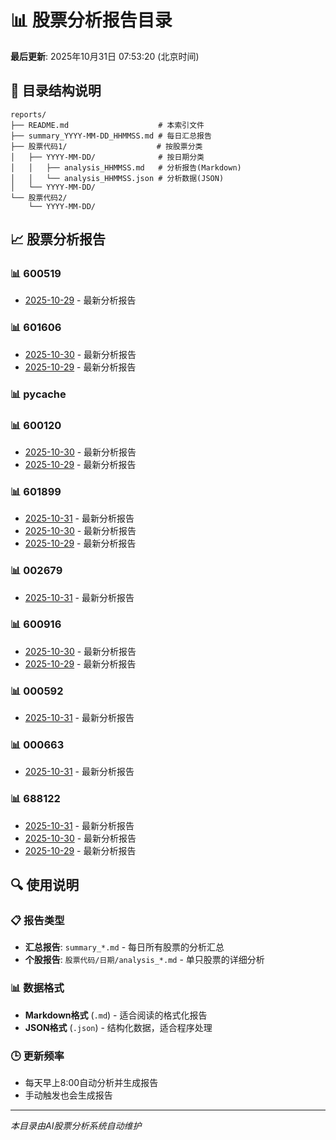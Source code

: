 # 📊 股票分析报告目录

**最后更新**: 2025年10月31日 07:53:20 (北京时间)

## 📁 目录结构说明

```
reports/
├── README.md                    # 本索引文件
├── summary_YYYY-MM-DD_HHMMSS.md # 每日汇总报告
├── 股票代码1/                    # 按股票分类
│   ├── YYYY-MM-DD/              # 按日期分类
│   │   ├── analysis_HHMMSS.md   # 分析报告(Markdown)
│   │   └── analysis_HHMMSS.json # 分析数据(JSON)
│   └── YYYY-MM-DD/
└── 股票代码2/
    └── YYYY-MM-DD/
```

## 📈 股票分析报告

### 📊 600519

- [2025-10-29](600519/2025-10-29/analysis_145943.md) - 最新分析报告

### 📊 601606

- [2025-10-30](601606/2025-10-30/analysis_234052.md) - 最新分析报告
- [2025-10-29](601606/2025-10-29/analysis_235303.md) - 最新分析报告

### 📊 __pycache__


### 📊 600120

- [2025-10-30](600120/2025-10-30/analysis_233407.md) - 最新分析报告
- [2025-10-29](600120/2025-10-29/analysis_234632.md) - 最新分析报告

### 📊 601899

- [2025-10-31](601899/2025-10-31/analysis_073935.md) - 最新分析报告
- [2025-10-30](601899/2025-10-30/analysis_232742.md) - 最新分析报告
- [2025-10-29](601899/2025-10-29/analysis_233955.md) - 最新分析报告

### 📊 002679

- [2025-10-31](002679/2025-10-31/analysis_074303.md) - 最新分析报告

### 📊 600916

- [2025-10-30](600916/2025-10-30/analysis_233041.md) - 最新分析报告
- [2025-10-29](600916/2025-10-29/analysis_234309.md) - 最新分析报告

### 📊 000592

- [2025-10-31](000592/2025-10-31/analysis_074638.md) - 最新分析报告

### 📊 000663

- [2025-10-31](000663/2025-10-31/analysis_075320.md) - 最新分析报告

### 📊 688122

- [2025-10-31](688122/2025-10-31/analysis_075005.md) - 最新分析报告
- [2025-10-30](688122/2025-10-30/analysis_233737.md) - 最新分析报告
- [2025-10-29](688122/2025-10-29/analysis_234949.md) - 最新分析报告


## 🔍 使用说明

### 📋 报告类型
- **汇总报告**: `summary_*.md` - 每日所有股票的分析汇总
- **个股报告**: `股票代码/日期/analysis_*.md` - 单只股票的详细分析

### 📊 数据格式
- **Markdown格式** (`.md`) - 适合阅读的格式化报告
- **JSON格式** (`.json`) - 结构化数据，适合程序处理

### 🕒 更新频率
- 每天早上8:00自动分析并生成报告
- 手动触发也会生成报告

---

*本目录由AI股票分析系统自动维护*

